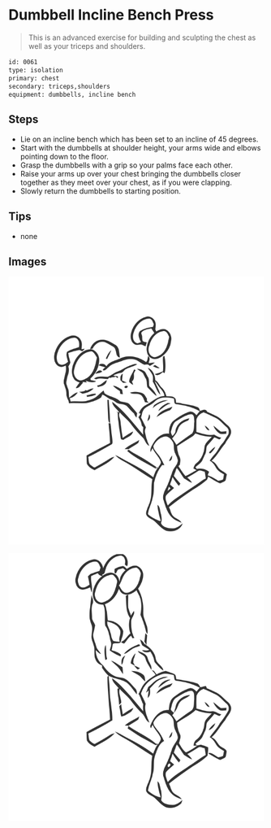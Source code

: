 # Dumbbell Incline Bench Press
> This is an advanced exercise for building and sculpting the chest as well as your triceps and shoulders.

``` 
id: 0061 
type: isolation 
primary: chest 
secondary: triceps,shoulders 
equipment: dumbbells, incline bench 
``` 

## Steps

 - Lie on an incline bench which has been set to an incline of 45 degrees.
 - Start with the dumbbells at shoulder height, your arms wide and elbows pointing down to the floor.
 - Grasp the dumbbells with a grip so your palms face each other.
 - Raise your arms up over your chest bringing the dumbbells closer together as they meet over your chest, as if you were clapping.
 - Slowly return the dumbbells to starting position.

## Tips

 - none

## Images

![](../svg/0061-relaxation.svg)

![](../svg/0061-tension.svg)

